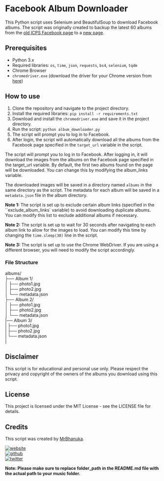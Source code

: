 # Facebook Album Downloader

This Python script uses Selenium and BeautifulSoup to download Facebook albums. The script was originally created to backup the latest 60 albums from the [old ICPS Facebook page](https://www.facebook.com/isipathanaphotography) to a [new page](https://www.facebook.com/profile.php?id=100092021438896).

## Prerequisites

- Python 3.x
- Required libraries: `os`, `time`, `json`, `requests`, `bs4`, `selenium`, `tqdm`
- Chrome Browser
- `chromedriver.exe` (download the driver for your Chrome version from [here](https://chromedriver.chromium.org/downloads))

## How to use

1. Clone the repository and navigate to the project directory.
2. Install the required libraries: `pip install -r requirements.txt`
3. Download and install the `chromedriver.exe` and save it in the project directory.
4. Run the script: `python album_downloader.py`
5. The script will prompt you to log in to Facebook.
6. After login, the script will automatically download all the albums from the Facebook page specified in the `target_url` variable in the script.

The script will prompt you to log in to Facebook. After logging in, it will download the images from the albums on the Facebook page specified in the target_url variable. By default, the first two albums found on the page will be downloaded. You can change this by modifying the album_links variable.

The downloaded images will be saved in a directory named `albums` in the same directory as the script. The metadata for each album will be saved in a `metadata.json` file in the album directory.

**Note 1:** The script is set up to exclude certain album links (specified in the ``exclude_album_links` variable) to avoid downloading duplicate albums. You can modify this list to exclude additional albums if necessary.

**Note 2:** The script is set up to wait for 30 seconds after navigating to each album link to allow for the images to load. You can modify this time by changing the `time.sleep(30)` line in the script.

**Note 3:** The script is set up to use the Chrome WebDriver. If you are using a different browser, you will need to modify the script accordingly.

### **File Structure**
albums/ <br />
├── Album 1/ <br />
│   ├── photo1.jpg <br />
│   ├── photo2.jpg <br />
│   └── metadata.json <br />
├── Album 2/ <br />
│   ├── photo1.jpg <br />
│   ├── photo2.jpg <br />
│   └── metadata.json <br />
|── Album 3/ <br />
|  ├── photo1.jpg <br />
|   ├── photo2.jpg <br />
|   └── metadata.json <br />
| <br />

## Disclaimer

This script is for educational and personal use only. Please respect the privacy and copyright of the owners of the albums you download using this script.

## License
This project is licensed under the MIT License - see the LICENSE file for details.

## Credits

This script was created by [MrBhanuka](https://github.com/mrbhanukab).

[![website](https://img.shields.io/badge/Github%20Page-mrbhanukab.github.io-lightgrey?style=for-the-badge&logo=GitHubr&logoColor=white)](https://mrbhanukab.github.io/) <br>
[![github](https://img.shields.io/badge/Github-mrbhanukab-%23333?style=for-the-badge&logo=GitHub&logoColor=white)](https://github.com/mrbhanukab) <br>
[![twitter](https://img.shields.io/badge/Twitter-mrbhanuka-%2300acee?style=for-the-badge&logo=Twitter&logoColor=white)](https://twitter.com/mrbhanuka)

**Note: Please make sure to replace folder_path in the README.md file with the actual path to your music folder.**
